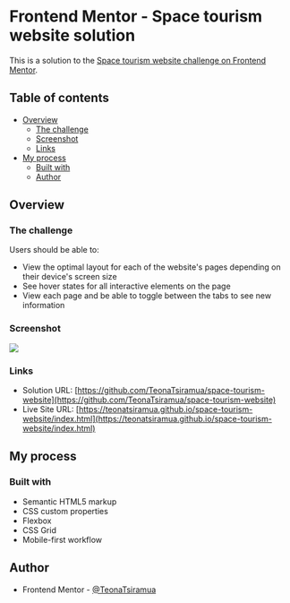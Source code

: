 # Frontend Mentor - Space tourism website solution

This is a solution to the [Space tourism website challenge on Frontend Mentor](https://www.frontendmentor.io/challenges/space-tourism-multipage-website-gRWj1URZ3). 
## Table of contents

- [Overview](#overview)
  - [The challenge](#the-challenge)
  - [Screenshot](#screenshot)
  - [Links](#links)
- [My process](#my-process)
  - [Built with](#built-with)
  - [Author](#author)


## Overview

### The challenge

Users should be able to:

- View the optimal layout for each of the website's pages depending on their device's screen size
- See hover states for all interactive elements on the page
- View each page and be able to toggle between the tabs to see new information

### Screenshot

![](./screenshot/screenshot.png)

### Links

- Solution URL: [https://github.com/TeonaTsiramua/space-tourism-website](https://github.com/TeonaTsiramua/space-tourism-website)
- Live Site URL: [https://teonatsiramua.github.io/space-tourism-website/index.html](https://teonatsiramua.github.io/space-tourism-website/index.html)

## My process

### Built with

- Semantic HTML5 markup
- CSS custom properties
- Flexbox
- CSS Grid
- Mobile-first workflow



## Author

- Frontend Mentor - [@TeonaTsiramua](https://www.frontendmentor.io/profile/TeonaTsiramua)
